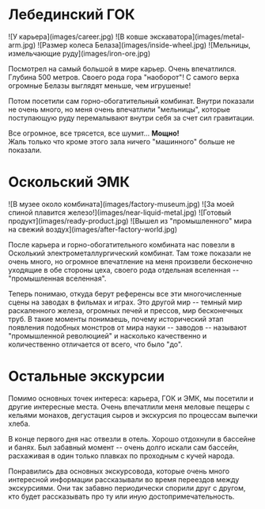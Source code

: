 # Лебединский ГОК

<gallery>
    ![У карьера](images/career.jpg)
    ![В ковше экскаватора](images/metal-arm.jpg)
    ![Размер колеса Белаза](images/inside-wheel.jpg)
    ![Мельницы, измельчающие руду](images/iron-ore.jpg)
</gallery>

Посмотрел на самый большой в мире карьер.
Очень впечатлился.
Глубина 500 метров.
Своего рода гора "наоборот"!
С самого верха огромные Белазы выглядят меньше, чем игрушеные!

Потом посетили сам горно-обогатительный комбинат.
Внутри показали не очень много, но меня очень впечатлили "мельницы", которые поступающую руду перемалывают внутри себя за счет сил гравитации.

Все огромное, все трясется, все шумит... **Мощно!**<br>
Жаль только что кроме этого зала ничего "машинного" больше не показали.

# Оскольский ЭМК

<gallery>
    ![В музее около комбината](images/factory-museum.jpg)
    ![За моей спиной плавится железо!](images/near-liquid-metal.jpg)
    ![Готовый продукт](images/ready-product.jpg)
    ![Вышел из "промышленного" мира на свежий воздух](images/after-factory-world.jpg)
</gallery>

После карьера и горно-обогатительного комбината нас повезли в Осколький электрометаллургический комбинат.
Там тоже показали не очень много, но огромное впечатление на меня произвели бесконечно уходящие в обе стороны цеха, своего рода отдельная вселенная -- "промышленная вселенная".

Теперь понимаю, откуда берут референсы все эти многочисленные сцены на заводах в фильмах и играх.
Это другой мир -- темный мир раскаленного железа, огромных печей и прессов, мир бесконечных труб.
В такие моменты понимаешь, почему исторический этап появления подобных монстров от мира науки -- заводов -- называют "промышленной революцией" и насколько качественно и количественно отличается от всего, что было "до".


# Остальные экскурсии

Помимо основных точек интереса: карьера, ГОК и ЭМК, мы посетили и другие интересные места.
Очень впечатлили меня меловые пещеры с кельями монахов, дегустация сыров и экскурсия по процессам выпечки хлеба.

В конце первого дня нас отвезли в отель.
Хорошо отдохнули в бассейне и банях.
Был забавный момент -- очень долго искали сам бассейн, расхаживая в один только плавках по проходным с кучей народа.

Понравились два основных экскурсовода, которые очень много интересной информации рассказывали во время переездов между экскурсиями.
Они так забавно периодически спорили друг с другом, кто будет рассказывать про ту или иную достопримечательность.
